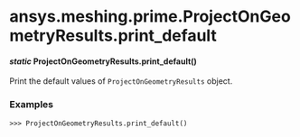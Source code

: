 # ansys.meshing.prime.ProjectOnGeometryResults.print_default



#### *static* ProjectOnGeometryResults.print_default()

Print the default values of `ProjectOnGeometryResults` object.

### Examples

```pycon
>>> ProjectOnGeometryResults.print_default()
```

<!-- !! processed by numpydoc !! -->
